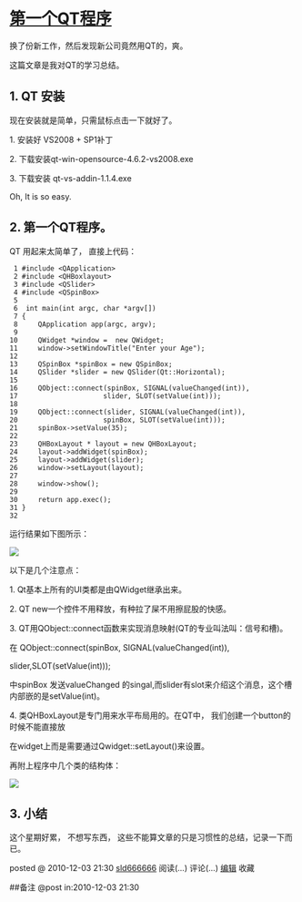 #  [第一个QT程序](http://www.cnblogs.com/sld666666/archive/2010/12/03/1895846.html)

换了份新工作，然后发现新公司竟然用QT的，爽。

这篇文章是我对QT的学习总结。

## 1\. QT 安装

现在安装就是简单，只需鼠标点击一下就好了。

1\. 安装好 VS2008 + SP1补丁

2\. 下载安装qt-win-opensource-4.6.2-vs2008.exe

3\. 下载安装 qt-vs-addin-1.1.4.exe

Oh, It is so easy.

## 2\. 第一个QT程序。

QT 用起来太简单了， 直接上代码：

     1 #include <QApplication>  
     2 #include <QHBoxlayout>  
     3 #include <QSlider>  
     4 #include <QSpinBox>  
     5   
     6  int main(int argc, char *argv[])  
     7 {  
     8     QApplication app(argc, argv);  
     9   
    10     QWidget *window =  new QWidget;  
    11     window->setWindowTitle("Enter your Age");  
    12   
    13     QSpinBox *spinBox = new QSpinBox;  
    14     QSlider *slider = new QSlider(Qt::Horizontal);  
    15   
    16     QObject::connect(spinBox, SIGNAL(valueChanged(int)),  
    17                     slider, SLOT(setValue(int)));  
    18   
    19     QObject::connect(slider, SIGNAL(valueChanged(int)),  
    20                     spinBox, SLOT(setValue(int)));  
    21     spinBox->setValue(35);  
    22   
    23     QHBoxLayout * layout = new QHBoxLayout;  
    24     layout->addWidget(spinBox);  
    25     layout->addWidget(slider);  
    26     window->setLayout(layout);  
    27   
    28     window->show();  
    29       
    30     return app.exec();  
    31 }  
    32  

运行结果如下图所示：

![](http://pic002.cnblogs.com/images/2010/124057/2010120321232691.jpg)

以下是几个注意点：

1\. Qt基本上所有的UI类都是由QWidget继承出来。

2\. QT new一个控件不用释放，有种拉了屎不用擦屁股的快感。

3\. QT用QObject::connect函数来实现消息映射(QT的专业叫法叫：信号和槽)。

在 QObject::connect(spinBox, SIGNAL(valueChanged(int)),

slider,SLOT(setValue(int)));

中spinBox 发送valueChanged 的singal,而slider有slot来介绍这个消息，这个槽内部嵌的是setValue(int)。

4\. 类QHBoxLayout是专门用来水平布局用的。在QT中， 我们创建一个button的时候不能直接放

在widget上而是需要通过Qwidget::setLayout()来设置。

再附上程序中几个类的结构体：

![](http://pic002.cnblogs.com/images/2010/124057/2010120321393577.jpg)

## 3\. 小结

这个星期好累， 不想写东西， 这些不能算文章的只是习惯性的总结，记录一下而已。

posted @ 2010-12-03 21:30 [sld666666](http://www.cnblogs.com/sld666666/)
阅读(...) 评论(...) [编辑](https://i.cnblogs.com/EditPosts.aspx?postid=1895846) 收藏

##备注 
 @post in:2010-12-03 21:30